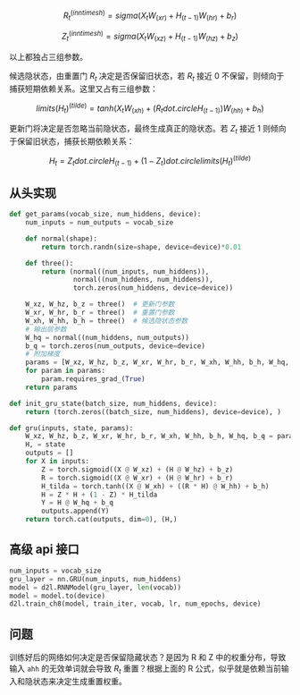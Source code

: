 $$R_t^(in n times h) = sigma (X_t W_(x r) + H_(t - 1) W_(h r) + b_r)$$

$$Z_t^(in n times h) = sigma (X_t W_(x z) + H_(t - 1) W_(h z) + b_z)$$

以上都独占三组参数。

候选隐状态，由重置门 $R_t$ 决定是否保留旧状态，若 $R_t$ 接近 $0$ 不保留，则倾向于捕获短期依赖关系。这里又占有三组参数：

$$limits(H_t)^(tilde) = tanh(X_t W_(x h) + (R_t dot.circle H_(t - 1)) W_(h h) + b_h)$$

更新门将决定是否忽略当前隐状态，最终生成真正的隐状态。若 $Z_t$ 接近 $1$ 则倾向于保留旧状态，捕获长期依赖关系：

$$H_t = Z_t dot.circle H_(t - 1) + (1 - Z_t) dot.circle limits(H_t)^(tilde)$$

## 从头实现

```python
def get_params(vocab_size, num_hiddens, device):
    num_inputs = num_outputs = vocab_size

    def normal(shape):
        return torch.randn(size=shape, device=device)*0.01

    def three():
        return (normal((num_inputs, num_hiddens)),
                normal((num_hiddens, num_hiddens)),
                torch.zeros(num_hiddens, device=device))

    W_xz, W_hz, b_z = three()  # 更新门参数
    W_xr, W_hr, b_r = three()  # 重置门参数
    W_xh, W_hh, b_h = three()  # 候选隐状态参数
    # 输出层参数
    W_hq = normal((num_hiddens, num_outputs))
    b_q = torch.zeros(num_outputs, device=device)
    # 附加梯度
    params = [W_xz, W_hz, b_z, W_xr, W_hr, b_r, W_xh, W_hh, b_h, W_hq, b_q]
    for param in params:
        param.requires_grad_(True)
    return params

def init_gru_state(batch_size, num_hiddens, device):
    return (torch.zeros((batch_size, num_hiddens), device=device), )

def gru(inputs, state, params):
    W_xz, W_hz, b_z, W_xr, W_hr, b_r, W_xh, W_hh, b_h, W_hq, b_q = params
    H, = state
    outputs = []
    for X in inputs:
        Z = torch.sigmoid((X @ W_xz) + (H @ W_hz) + b_z)
        R = torch.sigmoid((X @ W_xr) + (H @ W_hr) + b_r)
        H_tilda = torch.tanh((X @ W_xh) + ((R * H) @ W_hh) + b_h)
        H = Z * H + (1 - Z) * H_tilda
        Y = H @ W_hq + b_q
        outputs.append(Y)
    return torch.cat(outputs, dim=0), (H,)
```

## 高级 api 接口

```python
num_inputs = vocab_size
gru_layer = nn.GRU(num_inputs, num_hiddens)
model = d2l.RNNModel(gru_layer, len(vocab))
model = model.to(device)
d2l.train_ch8(model, train_iter, vocab, lr, num_epochs, device)
```

## 问题

训练好后的网络如何决定是否保留隐藏状态？是因为 R 和 Z 中的权重分布，导致输入 `ahh` 的无效单词就会导致 $R_t$ 重置？根据上面的 R 公式，似乎就是依赖当前输入和隐状态来决定生成重置权重。
